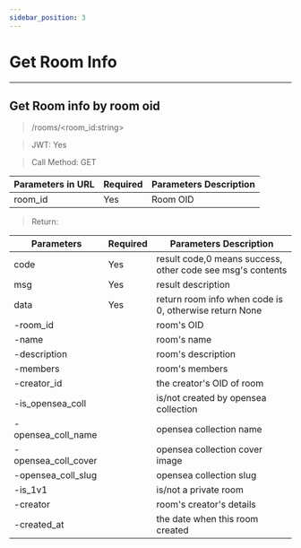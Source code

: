 ```yaml
---
sidebar_position: 3
---
```


# Get Room Info
___
## Get Room info by room oid
> /rooms/<room_id:string>

> JWT: Yes

> Call Method: GET

| Parameters in URL | Required |  Parameters Description|
| ------------- | ------------- |--------|
| room_id  | Yes  |  Room OID  |

> Return:

| Parameters  | Required |  Parameters Description|
| ------------- | ------------- |--------|
| code  | Yes  |  result code,0 means success, other code see msg's contents  |
| msg  | Yes  | result description   |
| data  | Yes  | return room info when code is 0, otherwise return None |
| -room_id  |   | room's OID |
| -name  |   | room's name |
| -description  |   | room's description |
| -members  |   |room's members |
| -creator_id  |   | the creator's OID of room |
| -is_opensea_coll  |   | is/not created by opensea collection |
| -opensea_coll_name  |   | opensea collection name |
| -opensea_coll_cover  |   | opensea collection cover image |
| -opensea_coll_slug  |   | opensea collection slug |
| -is_1v1  |   | is/not a private room |
| -creator  |   | room's creator's details |
| -created_at  |   | the date when this room created |